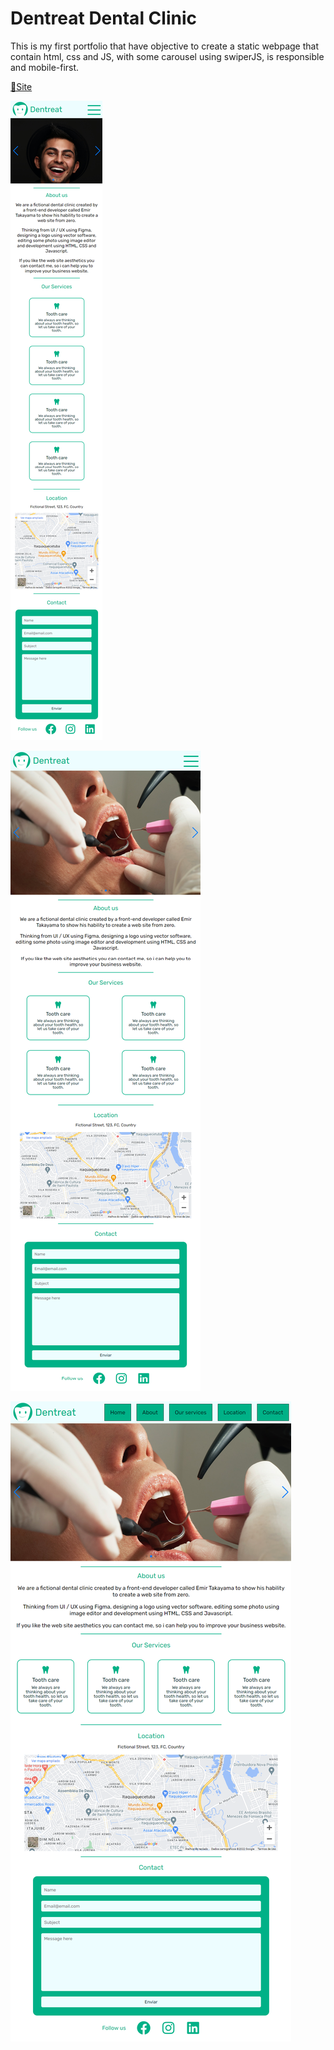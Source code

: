 # Dentreat Dental Clinic 
This is my first portfolio that have objective to create a static webpage that contain html, css and JS, with some carousel using swiperJS, is responsible and mobile-first.

[🔗Site](https://ngemir.github.io/portfolio-dentreat/)

![Mobile](img/Dentreat-Your-Dental-clinic.png)

![tablet](img/Dentreat-Your-Dental-clinic-tablet.png)

![desktop](img/Dentreat-Your-Dental-clinic-desktop.png)
